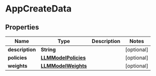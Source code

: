 

# AppCreateData


## Properties

| Name | Type | Description | Notes |
|------------ | ------------- | ------------- | -------------|
|**description** | **String** |  |  [optional] |
|**policies** | [**LLMModelPolicies**](LLMModelPolicies.md) |  |  [optional] |
|**weights** | [**LLMModelWeights**](LLMModelWeights.md) |  |  [optional] |



